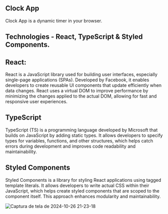 ## Clock App

Clock App is a dynamic timer in your browser.

## Technologies - React, TypeScript & Styled Components.

## React:

React is a JavaScript library used for building user interfaces, especially single-page applications (SPAs). Developed by Facebook, it enables developers to create reusable UI components that update efficiently when data changes. React uses a virtual DOM to improve performance by minimizing the changes applied to the actual DOM, allowing for fast and responsive user experiences.

## TypeScript

TypeScript (TS) is a programming language developed by Microsoft that builds on JavaScript by adding static types. It allows developers to specify types for variables, functions, and other structures, which helps catch errors during development and improves code readability and maintainability.

## Styled Components

Styled Components is a library for styling React applications using tagged template literals. It allows developers to write actual CSS within their JavaScript, which helps create styled components that are scoped to the component itself. This approach enhances modularity and maintainability.

![Captura de tela de 2024-10-26 21-23-18](https://github.com/user-attachments/assets/3cfab004-eddc-4672-8981-054ce6d0dc58)